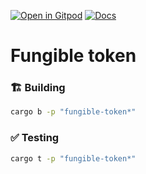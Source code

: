 [![Open in Gitpod](https://img.shields.io/badge/Open_in-Gitpod-white?logo=gitpod)](https://gitpod.io/#FOLDER=fungible-token/https://github.com/gear-foundation/dapps)
[![Docs](https://img.shields.io/github/actions/workflow/status/gear-foundation/dapps/contracts-docs.yml?logo=rust&label=docs)](https://dapps.gear.rs/fungible_token_io)

# Fungible token

### 🏗️ Building

```sh
cargo b -p "fungible-token*"
```

### ✅ Testing

```sh
cargo t -p "fungible-token*"
```
